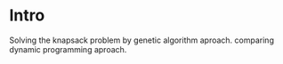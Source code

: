 # Intro

Solving the knapsack problem by genetic algorithm aproach. comparing dynamic programming aproach.
